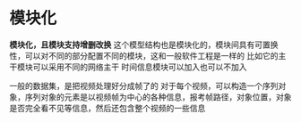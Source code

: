 # 模块化
**模块化，且模块支持增删改换**
这个模型结构也是模块化的，模块间具有可置换性，可以对不同的部分配置不同的模块，这和一般软件工程是一样的
比如它的主干模块可以采用不同的网络主干
时间信息模块可以加入也可以不加入


一般的数据集，是把视频处理好分成帧了的
对于每个视频，可以构造一个序列对象，序列对象的元素是以视频帧为中心的各种信息，报考帧路径，对象位置，对象是否完全看不见等信息，然后还包含整个视频的一些信息